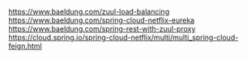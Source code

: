 https://www.baeldung.com/zuul-load-balancing
https://www.baeldung.com/spring-cloud-netflix-eureka
https://www.baeldung.com/spring-rest-with-zuul-proxy
https://cloud.spring.io/spring-cloud-netflix/multi/multi_spring-cloud-feign.html
